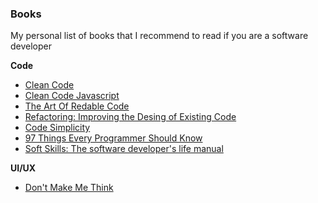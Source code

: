 ### Books
My personal list of books that I recommend to read if you are a software developer

**Code**
- [Clean Code](https://www.amazon.com/Clean-Code-Handbook-Software-Craftsmanship/dp/0132350882)
- [Clean Code Javascript](https://github.com/ryanmcdermott/clean-code-javascript)
- [The Art Of Redable Code](https://www.amazon.com/Art-Readable-Code-Practical-Techniques/dp/0596802293)
- [Refactoring: Improving the Desing of Existing Code](https://www.amazon.com/Refactoring-Improving-Design-Existing-Code/dp/0201485672)
- [Code Simplicity](https://www.amazon.com/Code-Simplicity-Fundamentals-Max-Kanat-Alexander/dp/1449313892)
- [97 Things Every Programmer Should Know](https://www.amazon.com/Things-Every-Programmer-Should-Know/dp/0596809484)
- [Soft Skills: The software developer's life manual](https://www.amazon.com/Soft-Skills-software-developers-manual/dp/1617292397)

**UI/UX**
- [Don't Make Me Think](https://www.amazon.com/Dont-Make-Think-Revisited-Usability/dp/0321965515)
